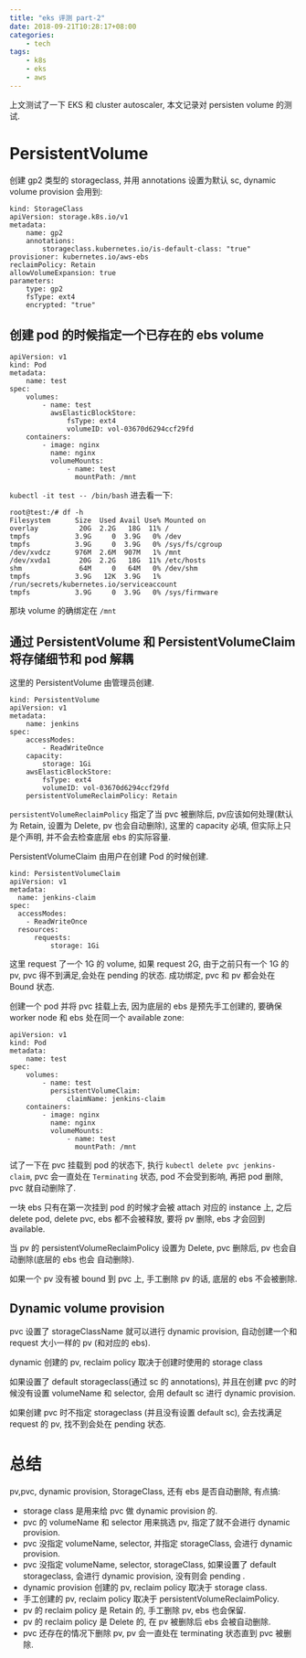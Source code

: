 ```yaml
---
title: "eks 评测 part-2"
date: 2018-09-21T10:28:17+08:00
categories:
    - tech
tags:
    - k8s
    - eks
    - aws
---
```


上文测试了一下 EKS 和 cluster autoscaler, 本文记录对 persisten volume 的测试.

# PersistentVolume

创建 gp2 类型的 storageclass, 并用 annotations 设置为默认 sc, dynamic volume provision 会用到:

    
    kind: StorageClass
    apiVersion: storage.k8s.io/v1
    metadata:
        name: gp2
        annotations:
            storageclass.kubernetes.io/is-default-class: "true"
    provisioner: kubernetes.io/aws-ebs
    reclaimPolicy: Retain
    allowVolumeExpansion: true
    parameters:
        type: gp2
        fsType: ext4
        encrypted: "true"

## 创建 pod 的时候指定一个已存在的 ebs volume

    
    apiVersion: v1
    kind: Pod
    metadata:
        name: test
    spec:
        volumes:
            - name: test
              awsElasticBlockStore:
                  fsType: ext4
                  volumeID: vol-03670d6294ccf29fd
        containers:
            - image: nginx
              name: nginx
              volumeMounts:
                  - name: test
                    mountPath: /mnt

`kubectl -it test -- /bin/bash`  进去看一下:


    root@test:/# df -h
    Filesystem      Size  Used Avail Use% Mounted on
    overlay          20G  2.2G   18G  11% /
    tmpfs           3.9G     0  3.9G   0% /dev
    tmpfs           3.9G     0  3.9G   0% /sys/fs/cgroup
    /dev/xvdcz      976M  2.6M  907M   1% /mnt
    /dev/xvda1       20G  2.2G   18G  11% /etc/hosts
    shm              64M     0   64M   0% /dev/shm
    tmpfs           3.9G   12K  3.9G   1% /run/secrets/kubernetes.io/serviceaccount
    tmpfs           3.9G     0  3.9G   0% /sys/firmware

那块 volume 的确绑定在 `/mnt`


## 通过 PersistentVolume 和 PersistentVolumeClaim 将存储细节和 pod 解耦

这里的 PersistentVolume 由管理员创建. 


    kind: PersistentVolume
    apiVersion: v1
    metadata:
        name: jenkins
    spec:
        accessModes: 
            - ReadWriteOnce
        capacity:
            storage: 1Gi
        awsElasticBlockStore:
            fsType: ext4
            volumeID: vol-03670d6294ccf29fd
        persistentVolumeReclaimPolicy: Retain

`persistentVolumeReclaimPolicy` 指定了当 pvc 被删除后, pv应该如何处理(默认为 Retain, 设置为 Delete, pv 也会自动删除), 这里的 capacity 必填, 但实际上只是个声明,
并不会去检查底层 ebs 的实际容量.

PersistentVolumeClaim 由用户在创建 Pod 的时候创建.


    kind: PersistentVolumeClaim
    apiVersion: v1
    metadata:
      name: jenkins-claim
    spec:
      accessModes:
        - ReadWriteOnce
      resources:
          requests:
              storage: 1Gi

这里 request 了一个 1G 的 volume, 如果 request  2G, 由于之前只有一个 1G 的 pv, pvc 得不到满足,会处在 pending 的状态. 成功绑定, pvc 和  pv 都会处在 Bound 状态.

创建一个 pod 并将 pvc 挂载上去, 因为底层的 ebs 是预先手工创建的, 要确保 worker node 和 ebs 处在同一个 available zone:

    
    apiVersion: v1
    kind: Pod
    metadata:
        name: test
    spec:
        volumes:
            - name: test
              persistentVolumeClaim:
                  claimName: jenkins-claim
        containers:
            - image: nginx
              name: nginx
              volumeMounts:
                  - name: test
                    mountPath: /mnt

试了一下在 pvc 挂载到 pod 的状态下, 执行 `kubectl delete pvc jenkins-claim`, pvc 会一直处在 `Terminating` 状态, pod 不会受到影响, 再把 pod 删除, pvc 就自动删除了.

一块 ebs 只有在第一次挂到 pod 的时候才会被 attach 对应的 instance 上, 之后 delete pod, delete pvc, ebs 都不会被释放, 要将 pv 删除, ebs 才会回到 available.

当 pv  的 persistentVolumeReclaimPolicy 设置为 Delete, pvc 删除后, pv 也会自动删除(底层的 ebs 也会 自动删除).

如果一个 pv 没有被 bound 到 pvc 上, 手工删除 pv 的话, 底层的 ebs 不会被删除.


## Dynamic volume provision

pvc 设置了 storageClassName 就可以进行 dynamic provision, 自动创建一个和 request 大小一样的 pv (和对应的 ebs).

dynamic 创建的 pv, reclaim policy 取决于创建时使用的 storage class

如果设置了 default storageclass(通过 sc 的 annotations), 并且在创建 pvc 的时候没有设置 volumeName 和 selector, 会用 default sc 进行 dynamic provision. 

如果创建 pvc 时不指定  storageclass (并且没有设置 default sc), 会去找满足 request 的 pv, 找不到会处在 pending 状态.

# 总结

pv,pvc, dynamic provision, StorageClass, 还有 ebs 是否自动删除, 有点搞:

- storage class 是用来给 pvc 做 dynamic provision 的.
- pvc 的 volumeName 和 selector 用来挑选 pv, 指定了就不会进行 dynamic provision.
- pvc 没指定 volumeName, selector, 并指定 storageClass, 会进行 dynamic provision.
- pvc 没指定 volumeName, selector, storageClass, 如果设置了 default storageclass, 会进行 dynamic provision, 没有则会 pending .
- dynamic provision 创建的 pv, reclaim policy 取决于 storage class.
- 手工创建的 pv, reclaim policy 取决于 persistentVolumeReclaimPolicy.
- pv 的 reclaim policy 是 Retain 的, 手工删除 pv, ebs 也会保留.
- pv 的 reclaim policy 是 Delete 的, 在 pv 被删除后 ebs 会被自动删除.
- pvc 还存在的情况下删除 pv, pv 会一直处在 terminating 状态直到 pvc 被删除.

